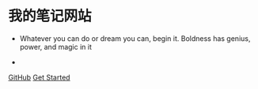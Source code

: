 <!--![logo](_media/bg.svg)-->

# 我的笔记网站


> 


   * Whatever you can do or dream you can, begin it. Boldness has genius, power, and magic in it
   
   

   
   *  


<!--      人必须是最坚固的岛屿，才能成为大陆的一部分 背景色![color](#2f4253) -->



<!-- 背景图片 ![](_media/bg.jpg) -->




[GitHub](https://github.com/)
[Get Started](home.md)
